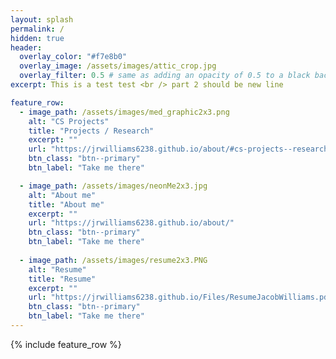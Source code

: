 ```yaml
---
layout: splash
permalink: /
hidden: true
header:
  overlay_color: "#f7e8b0"
  overlay_image: /assets/images/attic_crop.jpg
  overlay_filter: 0.5 # same as adding an opacity of 0.5 to a black background
excerpt: This is a test test <br /> part 2 should be new line

feature_row:
  - image_path: /assets/images/med_graphic2x3.png
    alt: "CS Projects"
    title: "Projects / Research"
    excerpt: ""
    url: "https://jrwilliams6238.github.io/about/#cs-projects--research"
    btn_class: "btn--primary"
    btn_label: "Take me there"

  - image_path: /assets/images/neonMe2x3.jpg
    alt: "About me"
    title: "About me"
    excerpt: ""
    url: "https://jrwilliams6238.github.io/about/"
    btn_class: "btn--primary"
    btn_label: "Take me there"
    
  - image_path: /assets/images/resume2x3.PNG
    alt: "Resume"
    title: "Resume"
    excerpt: ""
    url: "https://jrwilliams6238.github.io/Files/ResumeJacobWilliams.pdf"
    btn_class: "btn--primary"
    btn_label: "Take me there"  
---
```


{% include feature_row %}
